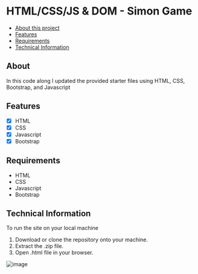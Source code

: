 # HTML/CSS/JS & DOM - Simon Game
- [About this project](#about)
- [Features](#features)
- [Requirements](#requirements)
- [Technical Information](#technical_information)

<a name="about"></a>
## About
In this code along I updated the provided starter files using
HTML, CSS, Bootstrap, and Javascript

<a name="features"></a>
## Features
- [x] HTML
- [x] CSS
- [x] Javascript
- [x] Bootstrap

<a name="requirements"></a>
## Requirements
- HTML
- CSS
- Javascript
- Bootstrap

<a name="technical_information"></a>
## Technical Information

To run the site on your local machine

1. Download or clone the repository onto your machine.
2. Extract the .zip file.
3. Open .html file in your browser.

![image](https://github.com/Priyankaakrish/Simon-Game/assets/70511466/a41e91da-9112-4622-9bd5-6c46340e9fd7)
